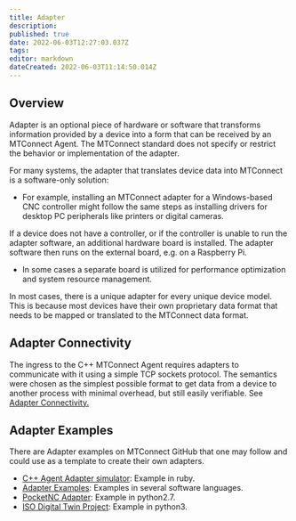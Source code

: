 ```yaml
---
title: Adapter
description: 
published: true
date: 2022-06-03T12:27:03.037Z
tags: 
editor: markdown
dateCreated: 2022-06-03T11:14:50.014Z
---
```



## Overview

Adapter is an optional piece of hardware or software that transforms information provided by a device into a form that can be received by an MTConnect Agent. The MTConnect standard does not specify or restrict the behavior or implementation of the adapter.

For many systems, the adapter that translates device data into MTConnect is a software-only solution:

- For example, installing an MTConnect adapter for a Windows-based CNC controller might follow the same steps as installing drivers for desktop PC peripherals like printers or digital cameras. 

If a device does not have a controller, or if the controller is unable to run the adapter software, an additional hardware board is installed. The adapter software then runs on the external board, e.g. on a Raspberry Pi.

- In some cases a separate board is utilized for performance optimization and system resource management.

In most cases, there is a unique adapter for every unique device model. This is because most devices have their own proprietary data format that needs to be mapped or translated to the MTConnect data format.

## Adapter Connectivity

The ingress to the C++ MTConnect Agent requires adapters to communicate with it using a simple TCP sockets protocol. The semantics were chosen as the simplest possible format to get data from a device to another process with minimal overhead, but still easily verifiable. See [Adapter Connectivity.](/Agent-Adapter-Connectivity "wikilink")

## Adapter Examples

There are Adapter examples on MTConnect GitHub that one may follow and could use as a template to create their own adapters.
- [C++ Agent Adapter simulator](https://github.com/mtconnect/cppagent/blob/master/simulator/run_scenario.rb): Example in ruby.
- [Adapter Examples](https://github.com/mtconnect/adapter): Examples in several software languages.
- [PocketNC Adapter](https://github.com/mtconnect/PocketNC_adapter): Example in python2.7.
- [ISO Digital Twin Project](https://github.com/mtconnect/iso_digital_twin_adapter): Example in python3.
